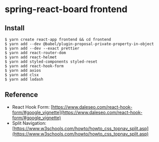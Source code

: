 # spring-react-board frontend


## Install
```
$ yarn create react-app frontend && cd frontend
$ yarn add --dev @babel/plugin-proposal-private-property-in-object
$ yarn add --dev --exact prettier
$ yarn add react-router-dom
$ yarn add react-helmet
$ yarn add styled-components styled-reset
$ yarn add react-hook-form
$ yarn add axios
$ yarn add clsx
$ yarn add lodash
```

## Reference
- React Hook Form: [https://www.daleseo.com/react-hook-form/#google_vignette](https://www.daleseo.com/react-hook-form/#google_vignette)
- Split Navigation: [https://www.w3schools.com/howto/howto_css_topnav_split.asp](https://www.w3schools.com/howto/howto_css_topnav_split.asp)